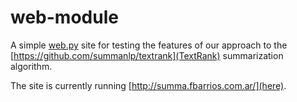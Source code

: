 web-module
==========

A simple [web.py](http://webpy.org/) site for testing the features of our approach to the [https://github.com/summanlp/textrank](TextRank) summarization algorithm.

The site is currently running [http://summa.fbarrios.com.ar/](here).
